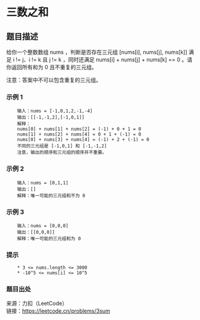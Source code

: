 # 三数之和

## 题目描述

给你一个整数数组 nums ，判断是否存在三元组 [nums[i], nums[j], nums[k]] 满足 i != j、i != k 且 j != k ，同时还满足 nums[i] + nums[j] + nums[k] == 0 。请你返回所有和为 0 且不重复的三元组。

注意：答案中不可以包含重复的三元组。

### 示例 1

```text
    输入：nums = [-1,0,1,2,-1,-4]
    输出：[[-1,-1,2],[-1,0,1]]
    解释：
    nums[0] + nums[1] + nums[2] = (-1) + 0 + 1 = 0
    nums[1] + nums[2] + nums[4] = 0 + 1 + (-1) = 0
    nums[0] + nums[3] + nums[4] = (-1) + 2 + (-1) = 0
    不同的三元组是 [-1,0,1] 和 [-1,-1,2]
    注意，输出的顺序和三元组的顺序并不重要。
```

### 示例 2

```text
    输入：nums = [0,1,1]
    输出：[]
    解释：唯一可能的三元组和不为 0
```

### 示例 3

```text
    输入：nums = [0,0,0]
    输出：[[0,0,0]]
    解释：唯一可能的三元组和为 0
```

### 提示

```text
    * 3 <= nums.length <= 3000
    * -10^5 <= nums[i] <= 10^5
```

### 题目出处

来源：力扣（LeetCode）  
链接：<https://leetcode.cn/problems/3sum>
